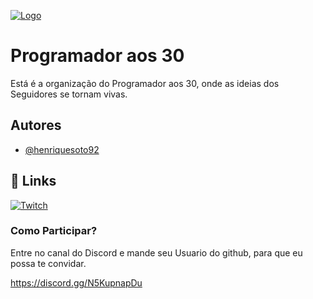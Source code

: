 [![Logo](https://avatars.githubusercontent.com/u/107225881?s=96&v=4)](https://programadoraos30.com.br)


# Programador aos 30

Está é a organização do Programador aos 30, onde as ideias dos Seguidores se tornam vivas.


## Autores

- [@henriquesoto92](https://www.github.com/henriquesoto92)


## 🔗 Links

[![Twitch](https://img.shields.io/twitch/status/ProgramadorAos30?style=social
)](https://www.twitch.tv/programadoraos30)



### Como Participar?
Entre no canal do Discord e mande seu Usuario do github, para que eu possa te convidar.

https://discord.gg/N5KupnapDu
